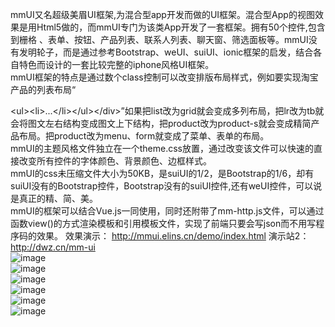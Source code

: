 mmUI又名超级美眉UI框架,为混合型app开发而做的UI框架。混合型App的视图效果是用Html5做的，而mmUI专门为该类App开发了一套框架。拥有50个控件,包含到栅格 、表单、按钮、产品列表、联系人列表、聊天窗、筛选面板等。mmUI没有发明轮子，而是通过参考Bootstrap、weUI、suiUI、ionic框架的启发，结合各自特色而设计的一套比较完整的iphone风格UI框架。<br>
mmUI框架的特点是通过数个class控制可以改变排版布局样式，例如要实现淘宝产品的列表布局“<div class="list lr product">\<ul>\<li>...\</li>\</ul>\</div>”如果把list改为grid就会变成多列布局，把lr改为tb就会将图文左右结构变成图文上下结构，把product改为product-s就会变成精简产品布局。把product改为menu、form就变成了菜单、表单的布局。<br>
mmUI的主题风格文件独立在一个theme.css放置，通过改变该文件可以快速的直接改变所有控件的字体颜色、背景颜色、边框样式。<br>
mmUI的css未压缩文件大小为50KB，是suiUI的1/2，是Bootstrap的1/6，却有suiUI没有的Bootstrap控件，Bootstrap没有的suiUI控件,还有weUI控件，可以说是真正的精、简、美。<br>
mmUI的框架可以结合Vue.js一同使用，同时还附带了mm-http.js文件，可以通过函数view()的方式渲染模板和引用模板文件，实现了前端只要会写json而不用写程序码的效果。
效果演示：
http://mmui.elins.cn/demo/index.html
演示站2： http://dwz.cn/mm-ui
<br>
![image](https://github.com/573242395/mm-UI/blob/master/mmUI/pic/article.jpg)
<br>
![image](https://github.com/573242395/mm-UI/blob/master/mmUI/pic/sidemenu.jpg)
<br>
![image](https://github.com/573242395/mm-UI/blob/master/mmUI/pic/button.jpg)
<br>
![image](https://github.com/573242395/mm-UI/blob/master/mmUI/pic/form.jpg)
<br>
![image](https://github.com/573242395/mm-UI/blob/master/mmUI/pic/menu.jpg)
<br>
![image](https://github.com/573242395/mm-UI/blob/master/mmUI/pic/panle.jpg)
